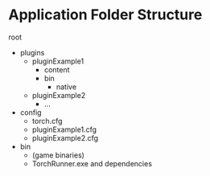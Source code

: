 # Application Folder Structure

root
* plugins
  * pluginExample1
    * content
    * bin
      * native
  * pluginExample2
    * ...
* config
  * torch.cfg
  * pluginExample1.cfg
  * pluginExample2.cfg
* bin
  * (game binaries)
  * TorchRunner.exe and dependencies